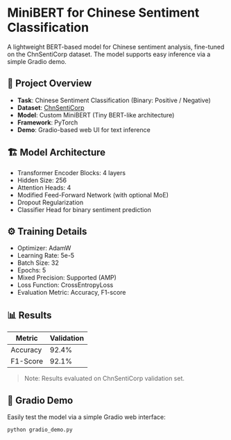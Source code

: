 # MiniBERT for Chinese Sentiment Classification

A lightweight BERT-based model for Chinese sentiment analysis, fine-tuned on the ChnSentiCorp dataset. The model supports easy inference via a simple Gradio demo.

## 📌 Project Overview

- **Task**: Chinese Sentiment Classification (Binary: Positive / Negative)
- **Dataset**: [ChnSentiCorp](https://huggingface.co/datasets/chnsenticorp)
- **Model**: Custom MiniBERT (Tiny BERT-like architecture)
- **Framework**: PyTorch
- **Demo**: Gradio-based web UI for text inference

## 🏗️ Model Architecture

- Transformer Encoder Blocks: 4 layers
- Hidden Size: 256
- Attention Heads: 4
- Modified Feed-Forward Network (with optional MoE)
- Dropout Regularization
- Classifier Head for binary sentiment prediction

## ⚙️ Training Details

- Optimizer: AdamW
- Learning Rate: 5e-5
- Batch Size: 32
- Epochs: 5
- Mixed Precision: Supported (AMP)
- Loss Function: CrossEntropyLoss
- Evaluation Metric: Accuracy, F1-score

## 📊 Results

| Metric     | Validation |
|------------|------------|
| Accuracy   | 92.4%     |
| F1-Score   | 92.1%     |

> Note: Results evaluated on ChnSentiCorp validation set.

## 🚀 Gradio Demo

Easily test the model via a simple Gradio web interface:

```bash
python gradio_demo.py

